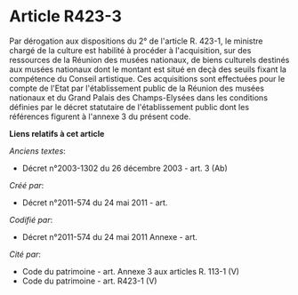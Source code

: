 # Article R423-3

Par dérogation aux dispositions du 2° de l'article R. 423-1, le ministre chargé de la culture est habilité à procéder à
l'acquisition, sur des ressources de la Réunion des musées nationaux, de biens culturels destinés aux musées nationaux dont
le montant est situé en deçà des seuils fixant la compétence du Conseil artistique. Ces acquisitions sont effectuées pour le
compte de l'Etat par l'établissement public de la Réunion des musées nationaux et du Grand Palais des Champs-Elysées dans les
conditions définies par le décret statutaire de l'établissement public dont les références figurent à l'annexe 3 du présent
code.

**Liens relatifs à cet article**

_Anciens textes_:

  - Décret n°2003-1302 du 26 décembre 2003 - art. 3 (Ab)

_Créé par_:

  - Décret n°2011-574 du 24 mai 2011  - art.

_Codifié par_:

  - Décret n°2011-574 du 24 mai 2011 Annexe - art.

_Cité par_:

  - Code du patrimoine - art. Annexe 3 aux articles R. 113-1 (V)
  - Code du patrimoine - art. R423-1 (V)
